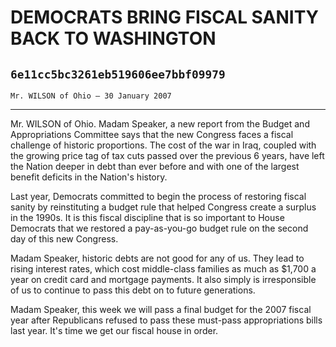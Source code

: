 # DEMOCRATS BRING FISCAL SANITY BACK TO WASHINGTON
## `6e11cc5bc3261eb519606ee7bbf09979`
`Mr. WILSON of Ohio — 30 January 2007`

---


Mr. WILSON of Ohio. Madam Speaker, a new report from the Budget and 
Appropriations Committee says that the new Congress faces a fiscal 
challenge of historic proportions. The cost of the war in Iraq, coupled 
with the growing price tag of tax cuts passed over the previous 6 
years, have left the Nation deeper in debt than ever before and with 
one of the largest benefit deficits in the Nation's history.

Last year, Democrats committed to begin the process of restoring 
fiscal sanity by reinstituting a budget rule that helped Congress 
create a surplus in the 1990s. It is this fiscal discipline that is so 
important to House Democrats that we restored a pay-as-you-go budget 
rule on the second day of this new Congress.

Madam Speaker, historic debts are not good for any of us. They lead 
to rising interest rates, which cost middle-class families as much as 
$1,700 a year on credit card and mortgage payments. It also simply is 
irresponsible of us to continue to pass this debt on to future 
generations.

Madam Speaker, this week we will pass a final budget for the 2007 
fiscal year after Republicans refused to pass these must-pass 
appropriations bills last year. It's time we get our fiscal house in 
order.
